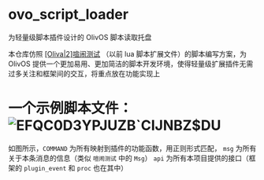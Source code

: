 # ovo_script_loader
为轻量级脚本插件设计的 OlivOS 脚本读取托盘

本仓库仿照 [[Oliva|2]喧闹测试](https://wiki.dice.center/Chaos_Manual.html) （以前 lua 脚本扩展文件）的脚本编写方案，为 OlivOS 提供一个更加易用、更加简洁的脚本开发环境，使得轻量级扩展插件无需过多关注和框架间的交互，将重点放在功能实现上

一个示例脚本文件：<br>
![EFQC0D3YPJUZB`CIJNBZ$DU](https://user-images.githubusercontent.com/74845844/163611782-1f58f683-8670-46d2-a921-7247364850b8.png)
 ======
如图所示，`COMMAND` 为所有映射到插件的功能函数，用正则形式匹配， `msg` 为所有关于本条消息的信息（类似 `喧闹测试` 中的 `Msg`）
`api` 为所有本项目提供的接口（框架的 `plugin_event` 和 `proc` 也在其中）

